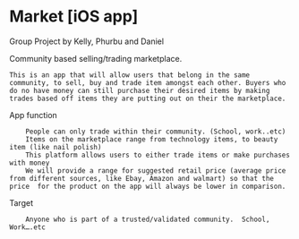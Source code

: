 Market [iOS app]
======

 Group Project by Kelly, Phurbu and Daniel 

 Community based selling/trading marketplace.
    
    This is an app that will allow users that belong in the same community, to sell, buy and trade item amongst each other. Buyers who do no have money can still purchase their desired items by making trades based off items they are putting out on their the marketplace.
 
 App function
		
		People can only trade within their community. (School, work..etc) 
		Items on the marketplace range from technology items, to beauty item (like nail polish)
		This platform allows users to either trade items or make purchases with money
		We will provide a range for suggested retail price (average price from different sources, like Ebay, Amazon and walmart) so that the price  for the product on the app will always be lower in comparison. 

 Target
		
		Anyone who is part of a trusted/validated community.  School, Work….etc 
